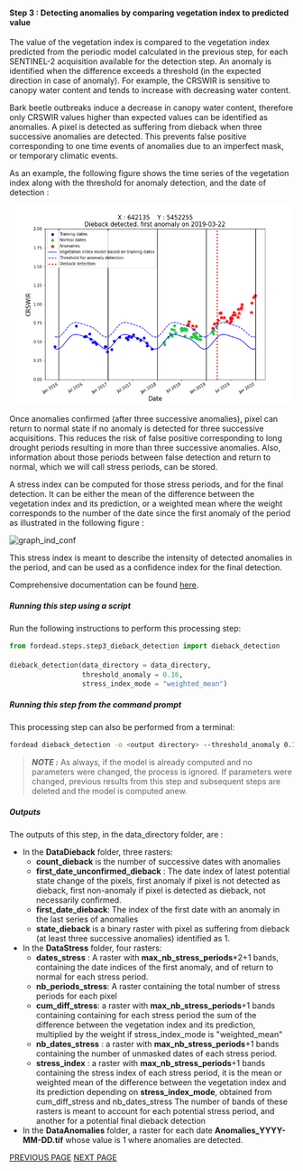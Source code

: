 #### Step 3 : Detecting anomalies by comparing vegetation index to predicted value

The value of the vegetation index is compared to the vegetation index predicted from the periodic model calculated in the previous step, for each SENTINEL-2 acquisition available for the detection step.
An anomaly is identified when the difference exceeds a threshold (in the expected direction in case of anomaly). 
For example, the CRSWIR is sensitive to canopy water content and tends to increase with decreasing water content. 

Bark beetle outbreaks induce a decrease in canopy water content, therefore only CRSWIR values higher than expected values can be identified as anomalies. 
A pixel is detected as suffering from dieback when three successive anomalies are detected. 
This prevents false positive corresponding to one time events of anomalies due to an imperfect mask, or temporary climatic events. 

As an example, the following figure shows the time series of the vegetation index along with the threshold for anomaly detection, and the date of detection :

![anomaly_detection](Figures/anomaly_detection_X642135_Y5452255.png "anomaly_detection")

Once anomalies confirmed (after three successive anomalies), pixel can return to normal state if no anomaly is detected for three successive acquisitions. 
This reduces the risk of false positive corresponding to long drought periods resulting in more than three successive anomalies.
Also, information about those periods between false detection and return to normal, which we will call stress periods, can be stored.

A stress index can be computed for those stress periods, and for the final detection. It can be either the mean of the difference between the vegetation index and its prediction, or a weighted mean where the weight corresponds to the number of the date since the first anomaly of the period as illustrated in the following figure :

![graph_ind_conf](Diagrams/graph_ind_conf.png "graph_ind_conf")

This stress index is meant to describe the intensity of detected anomalies in the period, and can be used as a confidence index for the final detection.

Comprehensive documentation can be found [here](https://fordead.gitlab.io/fordead_package/docs/user_guides/english/03_dieback_detection/).

##### Running this step using a script

Run the following instructions to perform this processing step:
```python
from fordead.steps.step3_dieback_detection import dieback_detection

dieback_detection(data_directory = data_directory, 
                  threshold_anomaly = 0.16,
				  stress_index_mode = "weighted_mean")
```

##### Running this step from the command prompt

This processing step can also be performed from a terminal:
```bash
fordead dieback_detection -o <output directory> --threshold_anomaly 0.16 --stress_index_mode weighted_mean
```
> **_NOTE :_** As always, if the model is already computed and no parameters were changed, the process is ignored. If parameters were changed, previous results from this step and subsequent steps are deleted and the model is computed anew.

##### Outputs

The outputs of this step, in the data_directory folder, are :
- In the **DataDieback** folder, three rasters:
    - **count_dieback** is the number of successive dates with anomalies
	- **first_date_unconfirmed_dieback** : The date index of latest potential state change of the pixels, first anomaly if pixel is not detected as dieback, first non-anomaly if pixel is detected as dieback, not necessarily confirmed.
    - **first_date_dieback**: The index of the first date with an anomaly in the last series of anomalies
    - **state_dieback** is a binary raster with pixel as suffering from dieback (at least three successive anomalies) identified as 1.
- In the **DataStress** folder, four rasters:
    - **dates_stress** : A raster with **max_nb_stress_periods***2+1 bands, containing the date indices of the first anomaly, and of return to normal for each stress period.
    - **nb_periods_stress**: A raster containing the total number of stress periods for each pixel 
    - **cum_diff_stress**: a raster with **max_nb_stress_periods**+1 bands containing containing for each stress period the sum of the difference between the vegetation index and its prediction, multiplied by the weight if stress_index_mode is "weighted_mean"
	- **nb_dates_stress** : a raster with **max_nb_stress_periods**+1 bands containing the number of unmasked dates of each stress period.
	- **stress_index** : a raster with **max_nb_stress_periods**+1 bands containing the stress index of each stress period, it is the mean or weighted mean of the difference between the vegetation index and its prediction depending on **stress_index_mode**, obtained from cum_diff_stress and nb_dates_stress
	The number of bands of these rasters is meant to account for each potential stress period, and another for a potential final dieback detection
- In the **DataAnomalies** folder, a raster for each date **Anomalies_YYYY-MM-DD.tif** whose value is 1 where anomalies are detected.



[PREVIOUS PAGE](https://fordead.gitlab.io/fordead_package/docs/Tutorial/02_train_model) [NEXT PAGE](https://fordead.gitlab.io/fordead_package/docs/Tutorial/04_compute_forest_mask)
